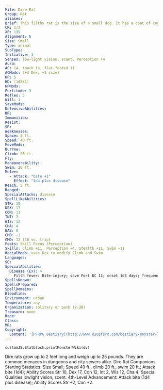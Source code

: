 ```yaml
---
File: Dire Rat
Group: Rat
aliases: 
Brief: This filthy rat is the size of a small dog. It has a coat of coarse fur, a long and scabby tail, and two glittering eyes.
CR: 1/3
XP: 135
Alignment: N
Size: Small
Type: animal
SubType: 
Initiative: 3
Senses: low-light vision, scent; Perception +4
Aura: 
AC: 14, touch 14, flat-footed 11
ACMods: (+3 Dex, +1 size)
HP: 5
HD: (1d8+1)
HPMods: 
Fortitude: 3
Reflex: 5
Will: 1
SaveMods: 
DefensiveAbilities: 
DR: 
Immunities: 
Resist: 
SR: 
Weaknesses: 
Space: 5 ft.
Speed: 40 ft.
MoveMods: 
Burrow: 
Climb: 20 ft.
Fly: 
Maneuverability: 
Swim: 20 ft.
Melee: 
  - Attack: "bite +1"
    Effect: "1d4 plus disease"
Reach: 5 ft.
Ranged: 
SpecialAttacks: disease
SpellLikeAbilities: 
STR: 10
DEX: 17
CON: 13
INT: 2
WIS: 13
CHA: 4
BAB: 0
CMB: -1
CMD: 12 (16 vs. trip)
Feats: Skill Focus (Perception)
Skills: Climb +11, Perception +4, Stealth +11, Swim +11
RacialMods: uses Dex to modify Climb and Swim
Languages: 
SQ: 
SpecialAbilities:
  Disease (Ex): >
    Filth fever: Bite-injury; save Fort DC 11; onset 1d3 days; frequency 1/day; effect 1d3 Dex damage and 1d3 Con damage; cure 2 consecutive saves. The save DC is Constitution-based.
SpellsKnown: 
SpellsPrepared: 
SpellDomains: 
Bloodline: 
Environment: urban
Temperature: any
Organization: solitary or pack (2-20)
Treasure: none
Race: 
Class: 
MR: 
Copyright:
  Content: '[PFRPG Bestiary](http://www.d20pfsrd.com/bestiary/monster-listings/animals/rodents/rat/dire-rat)'
---
```

```dataviewjs
customJS.Statblock.printMonsterWiki(dv)
```
Dire rats grow up to 2 feet long and weigh up to 25 pounds. They are common menaces in dungeons and city sewers alike. Dire Rat Companions Starting Statistics: Size Small; Speed 40 ft., climb 20 ft., swim 20 ft.; Attack bite (1d4); Ability Scores Str 10, Dex 17, Con 12, Int 2, Wis 12, Cha 4; Special Qualities lowlight vision, scent. 4th-Level Advancement: Attack bite (1d4 plus disease); Ability Scores Str +2, Con +2.
